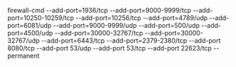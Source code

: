 firewall-cmd --add-port=1936/tcp --add-port=9000-9999/tcp --add-port=10250-10259/tcp --add-port=10256/tcp --add-port=4789/udp --add-port=6081/udp --add-port=9000-9999/udp --add-port=500/udp --add-port=4500/udp --add-port=30000-32767/tcp --add-port=30000-32767/udp --add-port=6443/tcp --add-port=2379-2380/tcp --add-port 8080/tcp --add-port 53/udp --add-port 53/tcp --add-port 22623/tcp --permanent
